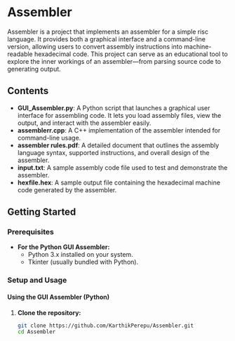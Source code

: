 # Assembler

Assembler is a project that implements an assembler for a simple risc language. It provides both a graphical interface and a command-line version, allowing users to convert assembly instructions into machine-readable hexadecimal code. This project can serve as an educational tool to explore the inner workings of an assembler—from parsing source code to generating output.

## Contents

- **GUI_Assembler.py**: A Python script that launches a graphical user interface for assembling code. It lets you load assembly files, view the output, and interact with the assembler easily.
- **assemblerr.cpp**: A C++ implementation of the assembler intended for command-line usage.
- **assembler rules.pdf**: A detailed document that outlines the assembly language syntax, supported instructions, and overall design of the assembler.
- **input.txt**: A sample assembly code file used to test and demonstrate the assembler.
- **hexfile.hex**: A sample output file containing the hexadecimal machine code generated by the assembler.

## Getting Started

### Prerequisites

- **For the Python GUI Assembler:**
  - Python 3.x installed on your system.
  - Tkinter (usually bundled with Python).

### Setup and Usage

#### Using the GUI Assembler (Python)
1. **Clone the repository:**
   ```bash
   git clone https://github.com/KarthikPerepu/Assembler.git
   cd Assembler
